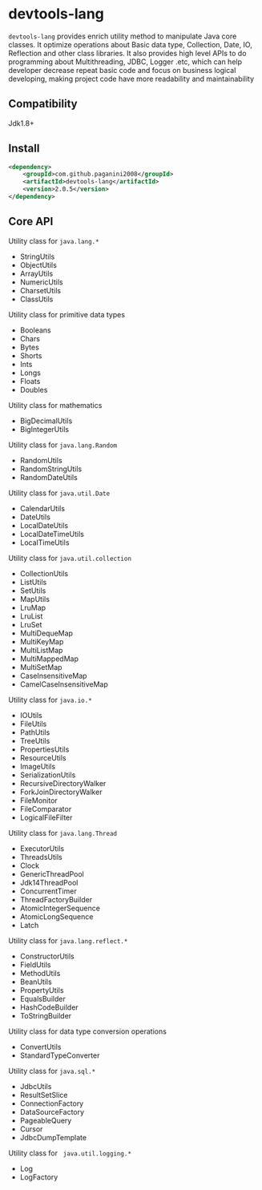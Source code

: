 # devtools-lang

<code>devtools-lang</code> provides enrich utility method to manipulate Java core classes. It optimize operations about Basic data type, Collection, Date, IO, Reflection and other class libraries. It also provides high level APIs to do  programming about Multithreading, JDBC, Logger .etc,  which can help developer decrease repeat basic code and focus on business logical developing, making project code have more readability and maintainability

## Compatibility

Jdk1.8+

## Install

``` xml
<dependency>
    <groupId>com.github.paganini2008</groupId>
    <artifactId>devtools-lang</artifactId>
    <version>2.0.5</version>
</dependency>
```

## Core API

Utility class for <code>java.lang.*</code>

* StringUtils
* ObjectUtils
* ArrayUtils
* NumericUtils
* CharsetUtils
* ClassUtils

Utility class  for primitive data types

* Booleans
* Chars
* Bytes
* Shorts
* Ints
* Longs
* Floats
* Doubles

Utility class for mathematics

* BigDecimalUtils
* BigIntegerUtils

Utility class for <code>java.lang.Random</code>

* RandomUtils
* RandomStringUtils
* RandomDateUtils

Utility class for <code>java.util.Date</code>

* CalendarUtils
* DateUtils
* LocalDateUtils
* LocalDateTimeUtils
* LocalTimeUtils

Utility class for <code>java.util.collection</code>

* CollectionUtils
* ListUtils
* SetUtils
* MapUtils
* LruMap 
* LruList
* LruSet
* MultiDequeMap
* MultiKeyMap
* MultiListMap
* MultiMappedMap
* MultiSetMap
* CaseInsensitiveMap
* CamelCaseInsensitiveMap

Utility class for <code>java.io.*</code>

* IOUtils
* FileUtils
* PathUtils
* TreeUtils
* PropertiesUtils
* ResourceUtils
* ImageUtils
* SerializationUtils
* RecursiveDirectoryWalker
* ForkJoinDirectoryWalker
* FileMonitor
* FileComparator
* LogicalFileFilter

Utility class for <code>java.lang.Thread</code>

* ExecutorUtils
* ThreadsUtils
* Clock
* GenericThreadPool
* Jdk14ThreadPool
* ConcurrentTimer
* ThreadFactoryBuilder
* AtomicIntegerSequence
* AtomicLongSequence
* Latch

Utility class for <code>java.lang.reflect.*</code>

* ConstructorUtils
* FieldUtils
* MethodUtils
* BeanUtils
* PropertyUtils
* EqualsBuilder
* HashCodeBuilder
* ToStringBuilder

Utility class for data type conversion operations

* ConvertUtils
* StandardTypeConverter

Utility class for <code>java.sql.*</code>

* JdbcUtils
* ResultSetSlice
* ConnectionFactory
* DataSourceFactory
* PageableQuery
* Cursor
* JdbcDumpTemplate

Utility class for <code> java.util.logging.*</code>

* Log
* LogFactory
